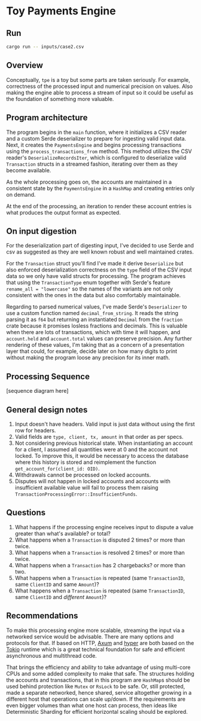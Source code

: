 # Toy Payments Engine

## Run

```bash
cargo run -- inputs/case2.csv
```

## Overview
Conceptually, `tpe` is a toy but some parts are taken seriously. For example, correctness of the processed input and numerical precision on values. Also making the engine able to process a stream of input so it could be useful as the foundation of something more valuable.

## Program architecture
The program begins in the `main` function, where it initializes a CSV reader and a custom Serde deserializer to prepare for ingesting valid input data. Next, it creates the `PaymentsEngine` and begins processing transactions using the `process_transactions_from` method. This method utilizes the CSV reader's `DeserializeRecordsIter`, which is configured to deserialize valid `Transaction` structs in a streamed fashion, iterating over them as they become available.

As the whole processing goes on, the accounts are maintained in a consistent state by the `PaymentsEngine` in a `HashMap` and creating entries only on demand.

At the end of the processing, an iteration to render these account entries is what produces the output format as expected.

## On input digestion
For the deserialization part of digesting input, I've decided to use Serde and csv as suggested as they are well known robust and well maintained crates.

For the `Transaction` struct you'll find I've made it derive `Deserialize` but also enforced deserialization correctness on the `type` field of the CSV input data so we only have valid structs for processing. The program achieves that using the `TransactionType` enum together with Serde's feature `rename_all = "lowercase"` so the names of the variants are not only consistent with the ones in the data but also comfortably maintainable. 

Regarding to parsed numerical values, I've made Serde's `Deserializer` to use a custom function named `decimal_from_string`. It reads the string parsing it as `f64` but returning an instantiated `Decimal` from the `fraction` crate because it promises losless fractions and decimals. This is valuable when there are lots of transactions, which with time it will happen, and `account.held` and `account.total` values can preserve precision. Any further rendering of these values, I'm taking that as a concern of a presentation layer that could, for example, decide later on how many digits to print without making the program loose any precision for its inner math.

## Processing Sequence

[sequence diagram here]

## General design notes
1. Input doesn't have headers. Valid input is just data without using the first row for headers.
2. Valid fields are `type, client, tx, amount` in that order as per specs.
3. Not considering previous historical state. When instantiating an account for a client, I assumed all quantities were at 0 and the account not locked. To improve this, it would be necessary to access the database where this history is stored and reimplement the function `get_account_for(client_id: OID)`.
4. Withdrawals cannot be processed on locked accounts.
5. Disputes will not happen in locked accounts and accounts with insufficient available value will fail to process them raising `TransactionProcessingError::InsufficientFunds`.


## Questions
1. What happens if the processing engine receives input to dispute a value greater than what's available? or total?
2. What happens when a `Transaction` is disputed 2 times? or more than twice.
3. What happens when a `Transaction` is resolved 2 times? or more than twice.
4. What happens when a `Transaction` has 2 chargebacks? or more than two.
5. What happens when a `Transaction` is repeated (same `TransactionID`, same `ClientID` and same `Amount`)?
6. What happens when a `Transaction` is repeated (same `TransactionID`, same `ClientID` and *different* `Amount`)?

## Recommendations

To make this processing engine more scalable, streaming the input via a networked service would be advisable. There are many options and protocols for that. If based on HTTP, [Axum](https://github.com/tokio-rs/axum) and [hyper](https://github.com/hyperium/hyper) are both based on the [Tokio](https://github.com/tokio-rs/tokio) runtime which is a great technical foundation for safe and efficient asynchronous and multithread code.

That brings the efficiency and ability to take advantage of using multi-core CPUs and some added complexity to make that safe. The structures holding the accounts and transactions, that in this program are `HashMap`s should be used behind protection like `Mutex` or `RsLock` to be safe. Or, still protected, made a separate networked, hence shared, service altogether growing in a different host that operations can scale up/down. If the requirements are even bigger volumes than what one host can process, then ideas like Deterministic Sharding for efficient horizontal scaling should be explored.

